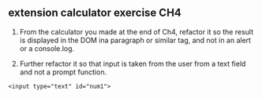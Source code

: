## extension calculator exercise CH4

1. From the calculator you made at the end of Ch4, refactor it so the result is displayed in the DOM ina paragraph or similar tag, and not in an alert or a console.log.

2. Further refactor it so that input is taken from the user from a text field and not a prompt function.

`<input type="text" id="num1">`
